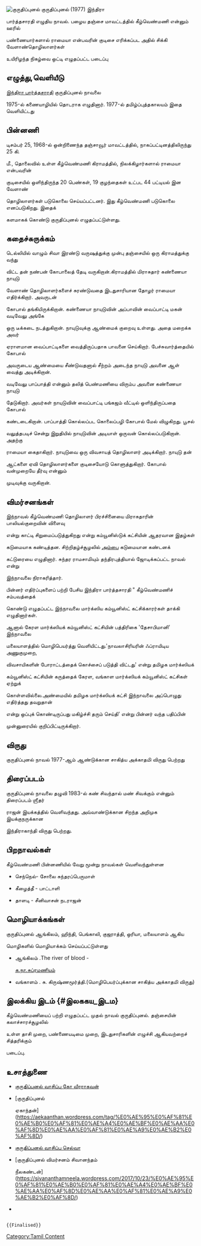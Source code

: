 ![குருதிப்புனல்](குருதிப்புனல்.jpg "குருதிப்புனல்") குருதிப்புனல் (1977) இந்திரா
பார்த்தசாரதி எழுதிய நாவல். பழைய தஞ்சை மாவட்டத்தில் கீழ்வெண்மணி என்னும் ஊரில்
பண்ணையார்களால் ராமையா என்பவரின் குடிசை எரிக்கப்பட அதில் சிக்கி வேளாண்தொழிலாளர்கள்
உயிரிழந்த நிகழ்வை ஒட்டி எழுதப்பட்ட படைப்பு

## எழுத்து,வெளியீடு

[இந்திரா பார்த்தசாரதி](இந்திரா_பார்த்தசாரதி "wikilink") குருதிப்புனல் நாவலை
1975-ல் கணையாழியில் தொடராக எழுதினார். 1977-ல் தமிழ்ப்புத்தகாலயம் இதை வெளியிட்டது

## பின்னணி

டிசம்பர் 25, 1968-ல் ஒன்றிணைந்த தஞ்சாவூர் மாவட்டத்தில், நாகப்பட்டினத்திலிருந்து 25 கி.
மீ., தொலைவில் உள்ள கீழ்வெண்மணி கிராமத்தில், நிலக்கிழார்களால் ராமையா என்பவரின்
குடிசையில் ஒளிந்திருந்த 20 பெண்கள், 19 குழந்தைகள் உட்பட 44 பட்டியல் இன வேளாண்
தொழிலாளர்கள் படுகொலை செய்யப்பட்டனர். இது கீழ்வெண்மணி படுகொலை எனப்படுகிறது. இதைக்
களமாகக் கொண்டு குருதிப்புனல் எழுதப்பட்டுள்ளது.

## கதைச்சுருக்கம்

டெல்லியில் வாழும் சிவா இரண்டு வருஷத்துக்கு முன்பு தஞ்சையில் ஒரு கிராமத்துக்கு வந்து
விட்ட தன் நண்பன் கோபாலைத் தேடி வருகிறான்.கிராமத்தில் மிராசுதார் கண்ணையா நாயுடு
வேளாண் தொழிலாளர்களைச் சுரண்டுவதை இடதுசாரியான தோழர் ராமையா எதிர்க்கிறார். அவருடன்
கோபால் தங்கியிருக்கிறான். கண்ணையா நாயுடுவின் அப்பாவின் வைப்பாட்டி மகன் வடிவேலு அங்கே
ஒரு டீக்கடை நடத்துகிறான். நாயுடுவுக்கு ஆண்மைக் குறைவு உள்ளது. அதை மறைக்க அவர்
ஏராளமான வைப்பாட்டிகளை வைத்திருப்பதாக பாவனை செய்கிறார். பேச்சுவார்த்தையில் கோபால்
அவருடைய ஆண்மையை சீண்டுவதனால் சீற்றம் அடைந்த நாயுடு அவனை ஆள் வைத்து அடிக்கிறான்.
வடிவேலு பாப்பாத்தி என்னும் தலித் பெண்மணியை விரும்ப அவனை கண்ணையா நாயுடு
தேடுகிறார். அவர்கள் நாயுடுவின் வைப்பாட்டி பங்கஜம் வீட்டில் ஒளிந்திருப்பதை கோபால்
கண்டடைகிறான். பாப்பாத்தி கொல்லப்பட கொலைப்பழி கோபால் மேல் விழுகிறது. பூசல்
வலுத்தபடிச் சென்று இறுதியில் நாயுடுவின் அடியாள் ஒருவன் கொல்லப்படுகிறான். அதற்கு
ராமையா கைதாகிறார். நாயுடுவை ஒரு விவசாயத் தொழிலாளர் அடிக்கிறார். நாயுடு தன்
ஆட்களை ஏவி தொழிலாளர்களை குடிசையோடு கொளுத்துகிறார். கோபால் வன்முறையே தீர்வு என்னும்
முடிவுக்கு வருகிறான்.

## விமர்சனங்கள்

இந்நாவல் கீழ்வெண்மணி தொழிலாளர் பிரச்சினையை மிராசுதாரின் பாலியல்குறைவின் விளைவு
என்று காட்டி சிறுமைப்படுத்துகிறது என்று கம்யூனிஸ்டுக் கட்சியின் ஆதரவான இதழ்கள்
கடுமையாக கண்டித்தன. சிற்றிதழ்ச்சூழலில் [அம்பை](அம்பை "wikilink") கடுமையான கண்டனக்
கட்டுரையை எழுதினார். சுந்தர ராமசாமியும் தந்திரபுத்தியால் ஜோடிக்கப்பட்ட நாவல் என்று
இந்நாவலை நிராகரித்தார்.

பின்னர் எதிர்ப்புகளைப் பற்றி பேசிய இந்திரா பார்த்தசாரதி \" கீழ்வெண்மணிச் சம்பவத்தைக்
கொண்டு எழுதப்பட்ட இந்நாவலை மார்க்ஸிய கம்யூனிஸ்ட் கட்சிக்காரர்கள் தாக்கி எழுதினார்கள்.
ஆனால் கேரள மார்க்ஸியக் கம்யூனிஸ்ட் கட்சியின் பத்திரிகை 'தேசாபிமானி' இந்நாவலை
மலையாளத்தில் மொழிபெயர்த்து வெளியிட்டது.'நாவலாசிரியரின் ஃப்ராயிடிய அணுகுமுறை,
விவசாயிகளின் போராட்டத்தைக் கொச்சைப் படுத்தி விட்டது' என்று தமிழக மார்க்ஸியக்
கம்யூனிஸ்ட் கட்சியின் கருத்தைக் கேரள, வங்காள மார்க்ஸியக் கம்யூனிஸ்ட் கட்சிகள் ஏற்றுக்
கொள்ளவில்லை.அண்மையில் தமிழக மார்க்ஸியக் கட்சி இந்நாவலை அப்பொழுது எதிர்த்தது தவறுதான்
என்று ஒப்புக் கொண்டிருப்பது மகிழ்ச்சி தரும் செய்தி\' என்று பின்னர் வந்த பதிப்பின்
முன்னுரையில் குறிப்பிட்டிருக்கிறார்.

## விருது

குருதிப்புனல் நாவல் 1977-ஆம் ஆண்டுக்கான சாகித்ய அக்காதமி விருது பெற்றது

## திரைப்படம்

குருதிப்புனல் நாவலை தழுவி 1983-ல் கண் சிவந்தால் மண் சிவக்கும் என்னும் திரைப்படம் ஶ்ரீதர்
ராஜன் இயக்கத்தில் வெளிவந்தது. அவ்வாண்டுக்கான சிறந்த அறிமுக இயக்குநருக்கான
இந்திராகாந்தி விருது பெற்றது.

## பிறநாவல்கள்

கீழ்வெண்மணி பின்னணியில் வேறு மூன்று நாவல்கள் வெளிவந்துள்ளன

-   செந்நெல்- சோலை சுந்தரப்பெருமாள்
-   கீழைத்தீ - பாட்டாளி
-   தாளடி - சீனிவாசன் நடராஜன்

## மொழியாக்கங்கள்

குருதிப்புனல் ஆங்கிலம், ஹிந்தி, பெங்காலி, குஜராத்தி, ஒரியா, மலையாளம் ஆகிய
மொழிகளில் மொழியாக்கம் செய்யப்பட்டுள்ளது

-   ஆங்கிலம் .The river of blood -
    [க.நா.சுப்ரமணியம்](க.நா.சுப்ரமணியம் "wikilink")
-   வங்காளம் . சு. கிருஷ்ணமூர்த்தி.(மொழிபெயர்ப்புக்கான சாகித்ய அக்காதமி விருது)

## இலக்கிய இடம் {#இலககய_இடம}

கீழ்வெண்மணியைப் பற்றி எழுதப்பட்ட முதல் நாவல் குருதிப்புனல். தஞ்சையின் கலாச்சாரச்சூழலில்
உள்ள தாசி முறை, பண்ணையடிமை முறை, இடதுசாரிகளின் எழுச்சி ஆகியவற்றைச் சித்தரிக்கும்
படைப்பு.

## உசாத்துணை

-   [குருதிப்புனல் வாசிப்பு கோ வீரராகவன்](https://www.jeyamohan.in/126728/)
-   [குருதிப்புனல்
    ஏகாந்தன்](https://aekaanthan.wordpress.com/tag/%E0%AE%95%E0%AF%81%E0%AE%B0%E0%AF%81%E0%AE%A4%E0%AE%BF%E0%AE%AA%E0%AF%8D%E0%AE%AA%E0%AF%81%E0%AE%A9%E0%AE%B2%E0%AF%8D/)
-   [குருதிப்புனல் வாசிப்பு செல்வா](https://www.jeyamohan.in/165664/)
-   [குருதிப்புனல் விமர்சனம் சிவானந்தம்
    நீலகண்டன்](https://sivananthamneela.wordpress.com/2017/10/23/%E0%AE%95%E0%AF%81%E0%AE%B0%E0%AF%81%E0%AE%A4%E0%AE%BF%E0%AE%AA%E0%AF%8D%E0%AE%AA%E0%AF%81%E0%AE%A9%E0%AE%B2%E0%AF%8D/)
-   

```{=mediawiki}
{{Finalised}}
```
[Category:Tamil Content](Category:Tamil_Content "wikilink")

